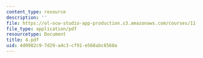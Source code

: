 ```yaml
---
content_type: resource
description: ''
file: https://ol-ocw-studio-app-production.s3.amazonaws.com/courses/11-947-imaging-the-city-the-place-of-media-in-city-design-and-development-fall-1998/4d0982c97d29a4c3cf91e568abc8568a_4.pdf
file_type: application/pdf
resourcetype: Document
title: 4.pdf
uid: 4d0982c9-7d29-a4c3-cf91-e568abc8568a
---
```


